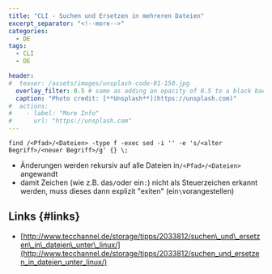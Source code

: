 ```yaml
---
title: "CLI - Suchen und Ersetzen in mehreren Dateien"
excerpt_separator: "<!--more-->"
categories:
  - DE
tags:
  - CLI
  - DE

header:
#  teaser: /assets/images/unsplash-code-01-150.jpg
  overlay_filter: 0.5 # same as adding an opacity of 0.5 to a black background
  caption: "Photo credit: [**Unsplash**](https://unsplash.com)"
#  actions:
#    - label: "More Info"
#      url: "https://unsplash.com"
---
```


```
find /<Pfad>/<Dateien> -type f -exec sed -i '' -e 's/<alter Begriff>/<neuer Begriff>/g' {} \;
```
<!--more-->
* Änderungen werden rekursiv auf alle Dateien in`/<Pfad>/<Dateien>` angewandt
* damit Zeichen (wie z.B. das`/`oder ein`:`) nicht als Steuerzeichen erkannt werden, muss dieses dann explizit "exiten"  (ein`\`vorangestellen)

## Links {#links}

* [http://www.tecchannel.de/storage/tipps/2033812/suchen\_und\_ersetzen\_in\_dateien\_unter\_linux/](http://www.tecchannel.de/storage/tipps/2033812/suchen_und_ersetzen_in_dateien_unter_linux/)



